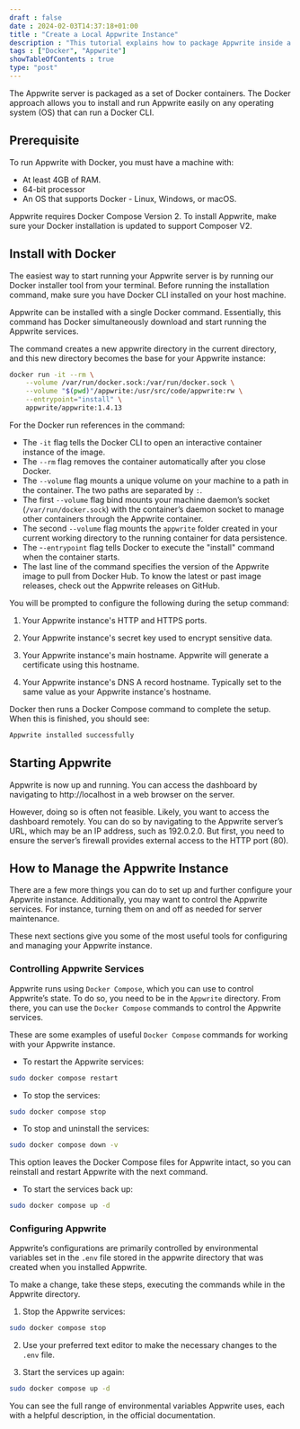 ```yaml
--- 
draft : false
date : 2024-02-03T14:37:18+01:00
title : "Create a Local Appwrite Instance"
description : "This tutorial explains how to package Appwrite inside a Docker instance"
tags : ["Docker", "Appwrite"]
showTableOfContents : true
type: "post"
---
```


The Appwrite server is packaged as a set of Docker containers. The Docker approach allows you to install and run Appwrite easily on any operating system (OS) that can run a Docker CLI.

## Prerequisite

To run Appwrite with Docker, you must have a machine with:

* At least 4GB of RAM.
* 64-bit processor
* An OS that supports Docker - Linux, Windows, or macOS.

Appwrite requires Docker Compose Version 2. To install Appwrite, make sure your Docker installation is updated to support Composer V2.

## Install with Docker

The easiest way to start running your Appwrite server is by running our Docker installer tool from your terminal. Before running the installation command, make sure you have Docker CLI installed on your host machine.

Appwrite can be installed with a single Docker command. Essentially, this command has Docker simultaneously download and start running the Appwrite services.

The command creates a new appwrite directory in the current directory, and this new directory becomes the base for your Appwrite instance:
```bash
docker run -it --rm \
    --volume /var/run/docker.sock:/var/run/docker.sock \
    --volume "$(pwd)"/appwrite:/usr/src/code/appwrite:rw \
    --entrypoint="install" \
    appwrite/appwrite:1.4.13
```
For the Docker run references in the command:
* The `-it` flag tells the Docker CLI to open an interactive container instance of the image.
* The `--rm` flag removes the container automatically after you close Docker.
* The `--volume` flag mounts a unique volume on your machine to a path in the container. The two paths are separated by `:`.
* The first `--volume` flag bind mounts your machine daemon’s socket (`/var/run/docker.sock`) with the container’s daemon socket to manage other containers through the Appwrite container.
* The second `--volume` flag mounts the `appwrite` folder created in your current working directory to the running container for data persistence.
* The -`-entrypoint` flag tells Docker to execute the "install" command when the container starts.
* The last line of the command specifies the version of the Appwrite image to pull from Docker Hub. To know the latest or past image releases, check out the Appwrite releases on GitHub.

You will be prompted to configure the following during the setup command:

1. Your Appwrite instance's HTTP and HTTPS ports.

2. Your Appwrite instance's secret key used to encrypt sensitive data.

3. Your Appwrite instance's main hostname. Appwrite will generate a certificate using this hostname.

4. Your Appwrite instance's DNS A record hostname. Typically set to the same value as your Appwrite instance's hostname.

Docker then runs a Docker Compose command to complete the setup. When this is finished, you should see:
```bash
Appwrite installed successfully
```

## Starting Appwrite

Appwrite is now up and running. You can access the dashboard by navigating to http://localhost in a web browser on the server.

However, doing so is often not feasible. Likely, you want to access the dashboard remotely. You can do so by navigating to the Appwrite server’s URL, which may be an IP address, such as 192.0.2.0. But first, you need to ensure the server’s firewall provides external access to the HTTP port (80).

## How to Manage the Appwrite Instance

There are a few more things you can do to set up and further configure your Appwrite instance. Additionally, you may want to control the Appwrite services. For instance, turning them on and off as needed for server maintenance.

These next sections give you some of the most useful tools for configuring and managing your Appwrite instance.

### Controlling Appwrite Services

Appwrite runs using `Docker Compose`, which you can use to control Appwrite’s state. To do so, you need to be in the `Appwrite` directory. From there, you can use the `Docker Compose` commands to control the Appwrite services.

These are some examples of useful `Docker Compose` commands for working with your Appwrite instance.

* To restart the Appwrite services:
```bash
sudo docker compose restart
```

* To stop the services:
```bash
sudo docker compose stop
```

* To stop and uninstall the services:
```bash
sudo docker compose down -v
```
This option leaves the Docker Compose files for Appwrite intact, so you can reinstall and restart Appwrite with the next command.

* To start the services back up:
```bash
sudo docker compose up -d
```

### Configuring Appwrite

Appwrite’s configurations are primarily controlled by environmental variables set in the `.env` file stored in the appwrite directory that was created when you installed Appwrite.

To make a change, take these steps, executing the commands while in the Appwrite directory.

1. Stop the Appwrite services:
```bash
sudo docker compose stop
```

2. Use your preferred text editor to make the necessary changes to the `.env` file.

3. Start the services up again:
```bash
sudo docker compose up -d
```
You can see the full range of environmental variables Appwrite uses, each with a helpful description, in the official documentation.

